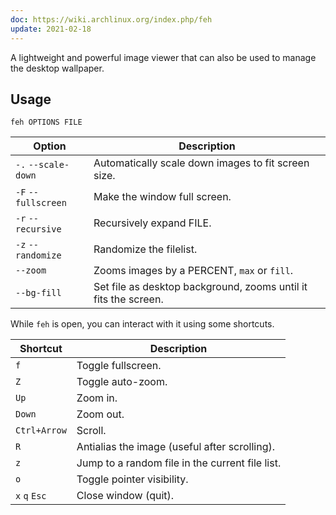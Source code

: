 ```yaml
---
doc: https://wiki.archlinux.org/index.php/feh
update: 2021-02-18
---
```


A lightweight and powerful image viewer that can also be used to manage the desktop wallpaper.

## Usage

```shell
feh OPTIONS FILE
```

| Option | Description |
| --- | --- |
| `-.` `--scale-down` | Automatically scale down images to fit screen size. |
| `-F` `--fullscreen` | Make the window full screen. |
| `-r` `--recursive` | Recursively expand FILE. |
| `-z` `--randomize` | Randomize the filelist. |
| `--zoom` | Zooms images by a PERCENT, `max` or `fill`. |
| `--bg-fill` | Set file as desktop background, zooms until it fits the screen. |

While `feh` is open,
you can interact with it using some shortcuts.

| Shortcut | Description |
| --- | --- |
| `f` | Toggle fullscreen. |
| `Z` | Toggle auto-zoom. |
| `Up` | Zoom in. |
| `Down` | Zoom out. |
| `Ctrl+Arrow` | Scroll. |
| `R` | Antialias the image (useful after scrolling). |
| `z` | Jump to a random file in the current file list. |
| `o` | Toggle pointer visibility. |
| `x` `q` `Esc` | Close window (quit). |
